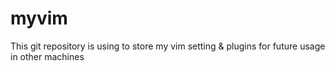 # myvim
This git repository is using to store my vim setting & plugins for future usage in other machines
